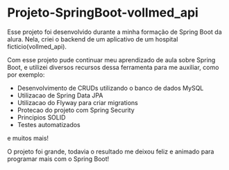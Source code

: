 # Projeto-SpringBoot-vollmed_api

Esse projeto foi desenvolvido durante a minha formação de Spring Boot da alura. Nela, criei o backend de um aplicativo de um hospital ficticio(vollmed_api).

Com esse projeto pude continuar meu aprendizado de aula sobre Spring Boot, e utilizei diversos recursos dessa ferramenta para me auxiliar, como por exemplo:

<ul>
    <li>Desenvolvimento de CRUDs utilizando o banco de dados MySQL</li>
    <li>Utilizacao de Spring Data JPA</li>
    <li>Utilizacao do Flyway para criar migrations</li>
    <li>Protecao do projeto com Spring Security</li>
    <li>Principios SOLID</li>
    <li>Testes automatizados</li>
</ul>

e muitos mais!

O projeto foi grande, todavia o resultado me deixou feliz e animado para programar mais com o Spring Boot!

